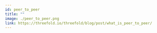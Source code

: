 ```yaml
---
id: peer_to_peer
title: ""
image: ./peer_to_peer.png
link: https://threefold.io/threefold/blog/post/what_is_peer_to_peer/
---
```


